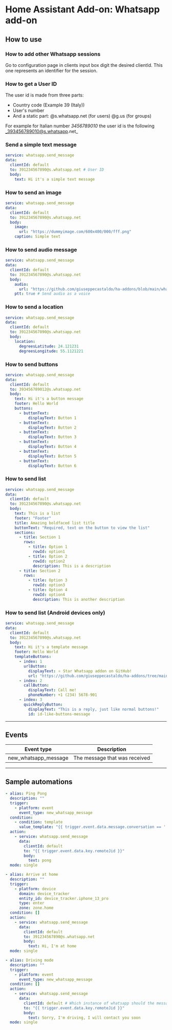 # Home Assistant Add-on: Whatsapp add-on

## How to use

### **How to add other Whatsapp sessions**

Go to configuration page in clients input box digit the desired clientId. This one represents an identifier for the session.

### **How to get a User ID**

The user id is made from three parts:

- Country code (Example 39 (Italy))
- User's number
- And a static part: @s.whatsapp.net (for users) @g.us (for groups)

For example for Italian number _3456789010_ the user id is the following _393456789010@s.whatsapp.net_

### **Send a simple text message**

```yaml
service: whatsapp.send_message
data:
  clientId: default
  to: 391234567890@s.whatsapp.net # User ID
  body:
    text: Hi it's a simple text message
```

### **How to send an image**

```yaml
service: whatsapp.send_message
data:
  clientId: default
  to: 391234567890@s.whatsapp.net
  body:
    image:
      url: "https://dummyimage.com/600x400/000/fff.png"
    caption: Simple text
```

### **How to send audio message**

```yaml
service: whatsapp.send_message
data:
  clientId: default
  to: 391234567890@s.whatsapp.net
  body:
    audio:
      url: "https://github.com/giuseppecastaldo/ha-addons/blob/main/whatsapp_addon/examples/hello_world.mp3?raw=true"
    ptt: true # Send audio as a voice
```

### **How to send a location**

```yaml
service: whatsapp.send_message
data:
  clientId: default
  to: 391234567890@s.whatsapp.net
  body:
    location:
      degreesLatitude: 24.121231
      degreesLongitude: 55.1121221
```

### **How to send buttons**

```yaml
service: whatsapp.send_message
data:
  clientId: default
  to: 393456789012@s.whatsapp.net
  body:
    text: Hi it's a button message
    footer: Hello World
    buttons:
      - buttonText:
          displayText: Button 1
      - buttonText:
          displayText: Button 2
      - buttonText:
          displayText: Button 3
      - buttonText:
          displayText: Button 4
      - buttonText:
          displayText: Button 5
      - buttonText:
          displayText: Button 6
```

### **How to send list**

```yaml
service: whatsapp.send_message
data:
  clientId: default
  to: 391234567890@s.whatsapp.net
  body:
    text: This is a list
    footer: "Footer"
    title: Amazing boldfaced list title
    buttonText: "Required, text on the button to view the list"
    sections:
      - title: Section 1
        rows:
          - title: Option 1
            rowId: option1
          - title: Option 2
            rowId: option2
            description: This is a description
      - title: Section 2
        rows:
          - title: Option 3
            rowId: option3
          - title: Option 4
            rowId: option4
            description: This is another description
```

### **How to send list (Android devices only)**

```yaml
service: whatsapp.send_message
data:
  clientId: default
  to: 391234567890@s.whatsapp.net
  body:
    text: Hi it's a template message
    footer: Hello World
    templateButtons:
      - index: 1
        urlButton:
          displayText: ⭐ Star Whatsapp addon on GitHub!
          url: "https://github.com/giuseppecastaldo/ha-addons/tree/main/whatsapp_addon"
      - index: 2
        callButton:
          displayText: Call me!
          phoneNumber: +1 (234) 5678-901
      - index: 3
        quickReplyButton:
          displayText: "This is a reply, just like normal buttons!"
          id: id-like-buttons-message
```

---

## Events

| Event type           | Description                   |
| -------------------- | ----------------------------- |
| new_whatsapp_message | The message that was received |

---

## **Sample automations**

```yaml
- alias: Ping Pong
  description: ""
  trigger:
    - platform: event
      event_type: new_whatsapp_message
  condition:
    - condition: template
      value_template: "{{ trigger.event.data.message.conversation == '!ping' }}"
  action:
    - service: whatsapp.send_message
      data:
        clientId: default
        to: "{{ trigger.event.data.key.remoteJid }}"
        body:
          text: pong
  mode: single
```

```yaml
- alias: Arrive at home
  description: ""
  trigger:
    - platform: device
      domain: device_tracker
      entity_id: device_tracker.iphone_13_pro
      type: enter
      zone: zone.home
  condition: []
  action:
    - service: whatsapp.send_message
      data:
        clientId: default
        to: 391234567890@s.whatsapp.net
        body:
          text: Hi, I'm at home
  mode: single
```

```yaml
- alias: Driving mode
  description: ""
  trigger:
    - platform: event
      event_type: new_whatsapp_message
  condition: []
  action:
    - service: whatsapp.send_message
      data:
        clientId: default # Which instance of whatsapp should the message come from
        to: "{{ trigger.event.data.key.remoteJid }}"
        body:
          text: Sorry, I'm driving, I will contact you soon
  mode: single
```

